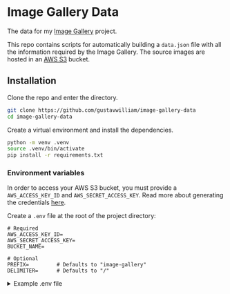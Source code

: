 # Image Gallery Data

The data for my [Image Gallery](https://github.com/gustavwilliam/image-gallery) project.

This repo contains scripts for automatically building a `data.json` file with all the information required by the Image Gallery.
The source images are hosted in an [AWS S3](https://aws.amazon.com/s3/) bucket.

## Installation

Clone the repo and enter the directory.

```zsh
git clone https://github.com/gustavwilliam/image-gallery-data
cd image-gallery-data
```

Create a virtual environment and install the dependencies.

```zsh
python -m venv .venv
source .venv/bin/activate
pip install -r requirements.txt
```

### Environment variables

In order to access your AWS S3 bucket, you must provide a `AWS_ACCESS_KEY_ID` and `AWS_SECRET_ACCESS_KEY`.
Read more about generating the credentials [here](https://docs.aws.amazon.com/IAM/latest/UserGuide/id_credentials_access-keys.html#Using_CreateAccessKey).

Create a `.env` file at the root of the project directory:

```
# Required
AWS_ACCESS_KEY_ID=
AWS_SECRET_ACCESS_KEY=
BUCKET_NAME=

# Optional
PREFIX=         # Defaults to "image-gallery"
DELIMITER=      # Defaults to "/"
```

<details>

<summary>Example .env file</summary>

```
AWS_ACCESS_KEY_ID=AKIAIOSFODNN7EXAMPLE
AWS_SECRET_ACCESS_KEY=wJalrXUtnFEMI/K7MDENG/bPxRfiCYEXAMPLEKEY
BUCKET_NAME=cdn.godi.se

PREFIX=image-gallery/
DELIMITER=/
```

</details>
